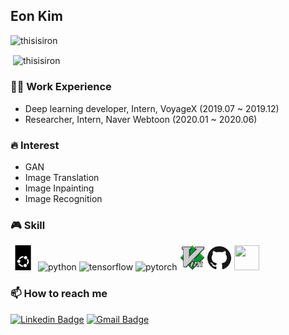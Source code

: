 
## Eon Kim
<p align="left"> <img src="https://komarev.com/ghpvc/?username=thisisiron" alt="thisisiron" /> </p>

<p>&nbsp;<img align="center" src="https://github-readme-stats.vercel.app/api?username=thisisiron&show_icons=true" alt="thisisiron" /></p>

### 👨‍💻 Work Experience
- Deep learning developer, Intern, VoyageX (2019.07 ~ 2019.12)
- Researcher, Intern, Naver Webtoon (2020.01 ~ 2020.06)

### 🔥 Interest
- GAN
- Image Translation
- Image Inpainting
- Image Recognition

### 🎮 Skill
<p align="left">
  <img src="https://github.com/devicons/devicon/blob/master/icons/ubuntu/ubuntu-plain.svg" alt="linux" width="40" height="40"/>
  <img src="https://devicons.github.io/devicon/devicon.git/icons/python/python-original.svg" alt="python" width="40" height="40"/>
  <img src="https://www.vectorlogo.zone/logos/tensorflow/tensorflow-icon.svg" alt="tensorflow" width="40" height="40"/> 
  <img src="https://www.vectorlogo.zone/logos/pytorch/pytorch-icon.svg" alt="pytorch" width="40" height="40"/> 
  <img src="https://github.com/devicons/devicon/blob/master/icons/vim/vim-original.svg" width="40" height="40"/> 
  <img src="https://github.com/devicons/devicon/blob/master/icons/github/github-original.svg" width="40" height="40"/> 
  <img src="https://github.com/valohai/ml-logos/blob/master/numpy-logo.svg" width="40" height="40"/> 
</p>

### 📫 How to reach me
[![Linkedin Badge](https://img.shields.io/badge/-LinkedIn-blue?style=flat-square&logo=Linkedin&logoColor=white&link=https://www.linkedin.com/in/gyeong-hyeon-kim-3aa89817a/)](https://www.linkedin.com/in/%EC%9D%B4%EC%96%B8-%EA%B9%80-16a96415a/)
[![Gmail Badge](https://img.shields.io/badge/Gmail-d14836?style=flat-square&logo=Gmail&logoColor=white&link=mailto:leonardkkh@gmail.com)](mailto:kimiron518@gmail.com)
